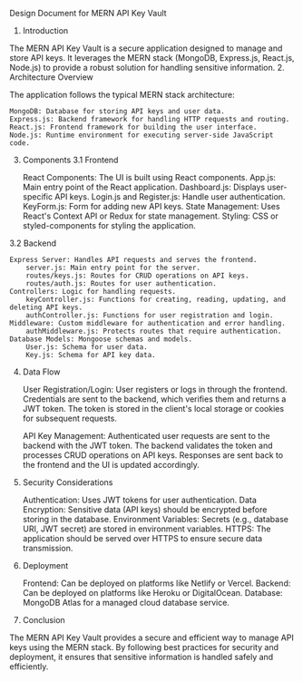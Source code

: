 Design Document for MERN API Key Vault
1. Introduction

The MERN API Key Vault is a secure application designed to manage and store API keys. It leverages the MERN stack (MongoDB, Express.js, React.js, Node.js) to provide a robust solution for handling sensitive information.
2. Architecture Overview

The application follows the typical MERN stack architecture:

    MongoDB: Database for storing API keys and user data.
    Express.js: Backend framework for handling HTTP requests and routing.
    React.js: Frontend framework for building the user interface.
    Node.js: Runtime environment for executing server-side JavaScript code.

3. Components
3.1 Frontend

    React Components: The UI is built using React components.
        App.js: Main entry point of the React application.
        Dashboard.js: Displays user-specific API keys.
        Login.js and Register.js: Handle user authentication.
        KeyForm.js: Form for adding new API keys.
    State Management: Uses React's Context API or Redux for state management.
    Styling: CSS or styled-components for styling the application.

3.2 Backend

    Express Server: Handles API requests and serves the frontend.
        server.js: Main entry point for the server.
        routes/keys.js: Routes for CRUD operations on API keys.
        routes/auth.js: Routes for user authentication.
    Controllers: Logic for handling requests.
        keyController.js: Functions for creating, reading, updating, and deleting API keys.
        authController.js: Functions for user registration and login.
    Middleware: Custom middleware for authentication and error handling.
        authMiddleware.js: Protects routes that require authentication.
    Database Models: Mongoose schemas and models.
        User.js: Schema for user data.
        Key.js: Schema for API key data.

4. Data Flow

    User Registration/Login:
        User registers or logs in through the frontend.
        Credentials are sent to the backend, which verifies them and returns a JWT token.
        The token is stored in the client's local storage or cookies for subsequent requests.

    API Key Management:
        Authenticated user requests are sent to the backend with the JWT token.
        The backend validates the token and processes CRUD operations on API keys.
        Responses are sent back to the frontend and the UI is updated accordingly.

5. Security Considerations

    Authentication: Uses JWT tokens for user authentication.
    Data Encryption: Sensitive data (API keys) should be encrypted before storing in the database.
    Environment Variables: Secrets (e.g., database URI, JWT secret) are stored in environment variables.
    HTTPS: The application should be served over HTTPS to ensure secure data transmission.

6. Deployment

    Frontend: Can be deployed on platforms like Netlify or Vercel.
    Backend: Can be deployed on platforms like Heroku or DigitalOcean.
    Database: MongoDB Atlas for a managed cloud database service.

7. Conclusion

The MERN API Key Vault provides a secure and efficient way to manage API keys using the MERN stack. By following best practices for security and deployment, it ensures that sensitive information is handled safely and efficiently.
